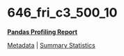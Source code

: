 # 646_fri_c3_500_10

[**Pandas Profiling Report**](https://epistasislab.github.io/penn-ml-benchmarks/profile/646_fri_c3_500_10.html)

[Metadata](metadata.yaml) | [Summary Statistics](summary_stats.tsv)

